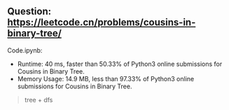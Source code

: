 ## Question: https://leetcode.cn/problems/cousins-in-binary-tree/

Code.ipynb:
* Runtime: 40 ms, faster than 50.33% of Python3 online submissions for Cousins in Binary Tree.
* Memory Usage: 14.9 MB, less than 97.33% of Python3 online submissions for Cousins in Binary Tree.
> tree + dfs
